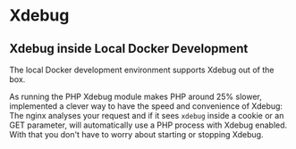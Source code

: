 # Xdebug

## Xdebug inside Local Docker Development

The local Docker development environment supports Xdebug out of the box. 

As running the PHP Xdebug module makes PHP around 25% slower, implemented a clever way to have the speed and convenience of Xdebug: The nginx analyses your request and if it sees `xdebug` inside a cookie or an GET parameter, will automatically use a PHP process with Xdebug enabled. With that you don't have to worry about starting or stopping Xdebug.

